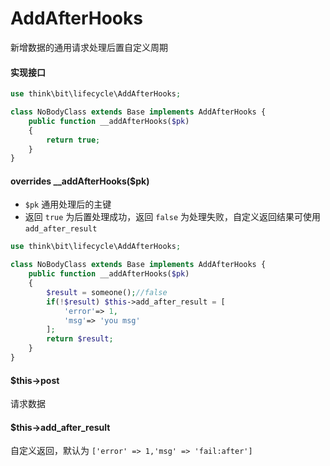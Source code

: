 # AddAfterHooks

新增数据的通用请求处理后置自定义周期

#### 实现接口

```php
use think\bit\lifecycle\AddAfterHooks;

class NoBodyClass extends Base implements AddAfterHooks {
    public function __addAfterHooks($pk)
    {
        return true;
    }
}
```

#### overrides __addAfterHooks($pk)

- `$pk` 通用处理后的主键
- 返回 `true` 为后置处理成功，返回 `false` 为处理失败，自定义返回结果可使用 `add_after_result`  

```php
use think\bit\lifecycle\AddAfterHooks;

class NoBodyClass extends Base implements AddAfterHooks {
    public function __addAfterHooks($pk)
    {
        $result = someone();//false
        if(!$result) $this->add_after_result = [
            'error'=> 1,
            'msg'=> 'you msg'
        ];
        return $result;
    }
}
```

#### $this->post

请求数据

#### $this->add_after_result

自定义返回，默认为 `['error' => 1,'msg' => 'fail:after']`
